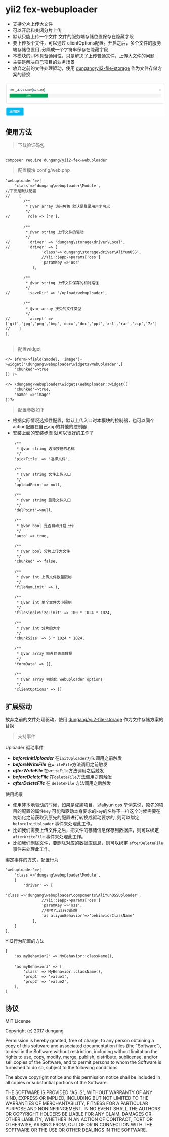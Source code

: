 # yii2 fex-webuploader

* 支持分片上传大文件
* 可以开启和关闭分片上传
* 默认只能上传一个文件 文件的服务端存储位置保存在隐藏字段 
* 要上传多个文件，可以通过 clientOptions配置。开启之后，多个文件的服务端存储位置用`,`分隔成一个字符串保存在隐藏字段
* 本模块的UI不具备通用性，只是解决了上传普通文件，上传大文件的问题
* 主要是解决自己项目的业务场景
* 放弃之前的文件处理驱动，使用 [dungang/yii2-file-storage](https://github.com/dungang/yii2-file-storage) 作为文件存储方案的替换


![效果图](example.png)

## 使用方法

> 下载验证码包

```

composer require dungang/yii2-fex-webuploader

```

> 配置模块 config/web.php


```
'webuploader'=>[
    'class'=>'dungang\webuploader\Module',
//下面是默认配置    
//    [
        /**
         * @var array 访问角色 默认是登录用户才可以
         */
//        role => ['@'],
         
        /**
         * @var string 上传文件的驱动
         */
//        'driver' => 'dungang\storage\driver\Local',
//        'driver' => [
                'class'=>'dungang\storage\driver\AliYunOSS',
                //Yii::$app->params['oss']
                'paramKey'=>'oss'
            ],
    
        /**
         * @var string 上传文件保存的相对路径
         */
//        'saveDir' => '/upload/webuploader',
    
        /**
         * @var array 接受的文件类型
         */
//        'accept' => ['gif','jpg','png','bmp','docx','doc','ppt','xsl','rar','zip','7z']
//    ]
],
    
```

> 配置widget

```
<?= $form->field($model, 'image')->widget('\dungang\webuploader\widgets\WebUploader',[
    'chunked'=>true
]) ?>

<?= \dungang\webuploader\widgets\WebUploader::widget([
    'chunked'=>true,
    'name' =>'image'
])?>

```

> 配置参数如下

* 根据实际情况选择性配置，默认上传入口时本模块的控制器，也可以同个action配置在自己app的其他的控制器
* 安装上面的安装步骤 就可以很好的工作了


```
    /**
     * @var string 选择按钮的名称
     */
    'pickTitle' => '选择文件',
    
    /**
     * @var string 文件上传入口
     */
    'uploadPoint'=> null,

    /**
     * @var string 删除文件入口
     */
    'delPoint'=>null,

    /**
     * @var bool 是否自动开启上传
     */
    'auto' => true,

    /**
     * @var bool 分片上传大文件
     */
    'chunked' => false,

    /**
     * @var int 上传文件数量限制
     */
    'fileNumLimit' => 1,

    /**
     * @var int 单个文件大小限制
     */
    'fileSingleSizeLimit' => 100 * 1024 * 1024,

    /**
     * @var int 分片的大小
     */
    'chunkSize' => 5 * 1024 * 1024,

    /**
     * @var array 额外的表单数据
     */
    'formData' => [],
    
    /**
     * @var array 初始化 webuploader options
     */
    'clientOptions' => []
```

## 扩展驱动

放弃之前的文件处理驱动，使用 [dungang/yii2-file-storage](https://github.com/dungang/yii2-file-storage) 作为文件存储方案的替换



> 支持事件

Uploader 驱动事件

* ***beforeInitUploader***  在`initUploader`方法调用之前触发
* ***beforeWriteFile*** 在`writeFile`方法调用之前触发
* ***afterWriteFile*** 在`writeFile`方法调用之后触发
* ***beforeDeleteFile*** 在`deleteFile`方法调用之前触发
* ***afterDeleteFile*** 在 `deleteFile` 方法调用之后触发

使用场景

* 使用非本地驱动的时候，如果是成熟项目，以aliyun oss 举例来说，原先的项目的配置的属性`key`
可能和驱动本身要求的`key`的名称不一样这个时候需要在初始化之前获取到原先的配置进行转换成驱动要求的,
则可以绑定 `beforeInitUploader` 事件来处理此工作。
* 比如我们需要上传文件之后，把文件的存储信息保存到数据库，则可以绑定 `afterWriteFile` 事件来处理此工作。
* 比如我们删除文件，要删除对应的数据库信息，则可以绑定 `afterDeleteFile` 事件来处理此工作。



绑定事件的方式，配置行为

```
'webuploader'=>[
    'class'=>'dungang\webuploader\Module',
    [
        'driver' => [
                'class'=>'dungang\webuploader\components\AliYunOSSUploader',
                //Yii::$app->params['oss']
                'paramKey'=>'oss',
                //参考Yii2行为配置
                'as aliyunBehavior'=>'behiaviorClassName'
            ],
    ]
],
```

YII2行为配置的方法

```
[
    'as myBehavior2' => MyBehavior::className(),

    'as myBehavior3' => [
        'class' => MyBehavior::className(),
        'prop1' => 'value1',
        'prop2' => 'value2',
    ],
]
```

## 协议

MIT License

Copyright (c) 2017 dungang

Permission is hereby granted, free of charge, to any person obtaining a copy
of this software and associated documentation files (the "Software"), to deal
in the Software without restriction, including without limitation the rights
to use, copy, modify, merge, publish, distribute, sublicense, and/or sell
copies of the Software, and to permit persons to whom the Software is
furnished to do so, subject to the following conditions:

The above copyright notice and this permission notice shall be included in all
copies or substantial portions of the Software.

THE SOFTWARE IS PROVIDED "AS IS", WITHOUT WARRANTY OF ANY KIND, EXPRESS OR
IMPLIED, INCLUDING BUT NOT LIMITED TO THE WARRANTIES OF MERCHANTABILITY,
FITNESS FOR A PARTICULAR PURPOSE AND NONINFRINGEMENT. IN NO EVENT SHALL THE
AUTHORS OR COPYRIGHT HOLDERS BE LIABLE FOR ANY CLAIM, DAMAGES OR OTHER
LIABILITY, WHETHER IN AN ACTION OF CONTRACT, TORT OR OTHERWISE, ARISING FROM,
OUT OF OR IN CONNECTION WITH THE SOFTWARE OR THE USE OR OTHER DEALINGS IN THE
SOFTWARE.